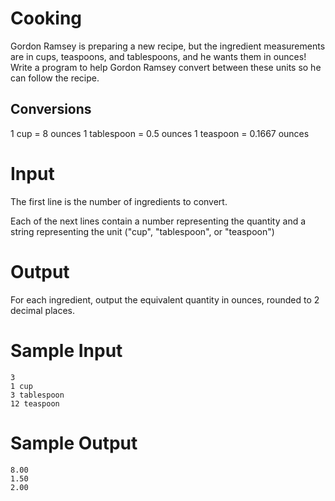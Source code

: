 # Cooking

Gordon Ramsey is preparing a new recipe, but the ingredient measurements are in cups, teaspoons, and tablespoons, and he wants them in ounces! Write a program to help Gordon Ramsey convert between these units so he can follow the recipe.


## Conversions
1 cup = 8 ounces
1 tablespoon = 0.5 ounces
1 teaspoon = 0.1667 ounces

# Input

The first line is the number of ingredients to convert.

Each of the next lines contain a number representing the quantity and a string representing the unit ("cup", "tablespoon", or "teaspoon")

# Output

For each ingredient, output the equivalent quantity in ounces, rounded to 2 decimal places.

# Sample Input

```
3
1 cup
3 tablespoon
12 teaspoon
```

# Sample Output
```
8.00
1.50
2.00
```